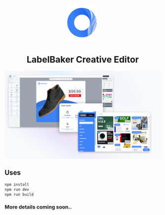 <p align="center">
  <img width="100" src="public/logo.svg" />
  <h1 align="center">LabelBaker Creative Editor</h1>
</p>


<img src="public/Poster.png" />

## Uses
```shell
npm install
npm run dev
npm run build
```

### More details coming soon..